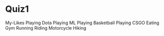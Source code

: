 # Quiz1

My-Likes
Playing Dota
Playing ML
Playing Basketball
Playing CSGO
Eating
Gym
Running
Riding Motorcycle
Hiking